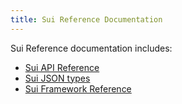 ```yaml
---
title: Sui Reference Documentation
---
```


Sui Reference documentation includes:
* [Sui API Reference](https://docs.sui.io/sui-jsonrpc)
* [Sui JSON types](sui-json.md)
* [Sui Framework Reference](/framework)

